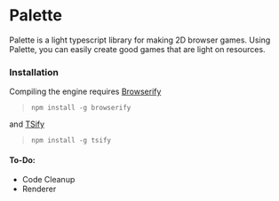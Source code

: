 # Palette

Palette is a light typescript library for making 2D browser games. Using Palette, you can easily create good games that are light on resources.

### Installation
Compiling the engine requires [Browserify](http://browserify.org/)
>`npm install -g browserify`

and [TSify](https://github.com/TypeStrong/tsify)
>`npm install -g tsify`

#### To-Do:
- Code Cleanup
- Renderer
